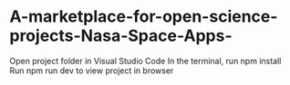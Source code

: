 # A-marketplace-for-open-science-projects-Nasa-Space-Apps-
Open project folder in Visual Studio Code
In the terminal, run npm install
Run npm run dev to view project in browser
